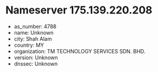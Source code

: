 # Nameserver 175.139.220.208

* as_number: 4788
* name: Unknown
* city: Shah Alam
* country: MY
* organization: TM TECHNOLOGY SERVICES SDN. BHD.
* version: Unknown
* dnssec: Unknown
